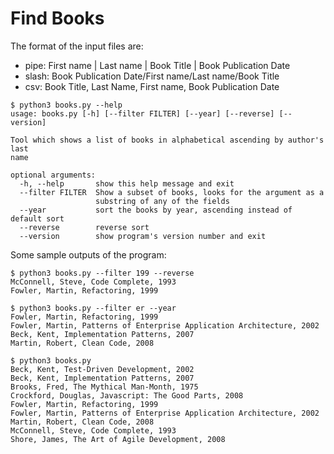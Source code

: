 # Find Books

The format of the input files are:
- pipe: First name | Last name | Book Title | Book Publication Date
- slash: Book Publication Date/First name/Last name/Book Title
- csv: Book Title, Last Name, First name, Book Publication Date


```
$ python3 books.py --help
usage: books.py [-h] [--filter FILTER] [--year] [--reverse] [--version]

Tool which shows a list of books in alphabetical ascending by author's last
name

optional arguments:  
  -h, --help       show this help message and exit  
  --filter FILTER  Show a subset of books, looks for the argument as a
                   substring of any of the fields  
  --year           sort the books by year, ascending instead of default sort  
  --reverse        reverse sort  
  --version        show program's version number and exit  
```

Some sample outputs of the program:  

```
$ python3 books.py --filter 199 --reverse
McConnell, Steve, Code Complete, 1993  
Fowler, Martin, Refactoring, 1999  
```

```
$ python3 books.py --filter er --year
Fowler, Martin, Refactoring, 1999  
Fowler, Martin, Patterns of Enterprise Application Architecture, 2002  
Beck, Kent, Implementation Patterns, 2007  
Martin, Robert, Clean Code, 2008  
```

```
$ python3 books.py
Beck, Kent, Test-Driven Development, 2002  
Beck, Kent, Implementation Patterns, 2007  
Brooks, Fred, The Mythical Man-Month, 1975  
Crockford, Douglas, Javascript: The Good Parts, 2008  
Fowler, Martin, Refactoring, 1999  
Fowler, Martin, Patterns of Enterprise Application Architecture, 2002  
Martin, Robert, Clean Code, 2008  
McConnell, Steve, Code Complete, 1993  
Shore, James, The Art of Agile Development, 2008
```